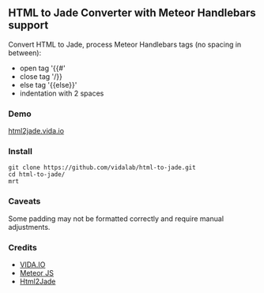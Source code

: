 ## HTML to Jade Converter with Meteor Handlebars support
Convert HTML to Jade, process Meteor Handlebars tags (no spacing in between):
+ open tag '{{#'
+ close tag '/}}
+ else tag '{{else}}'
+ indentation with 2 spaces

### Demo
[html2jade.vida.io](http://html2jade.vida.io)

### Install

    git clone https://github.com/vidalab/html-to-jade.git
    cd html-to-jade/
    mrt
    
### Caveats
Some padding may not be formatted correctly and require manual adjustments.

### Credits
+ [VIDA.IO](https://vida.io)
+ [Meteor JS](https://www.meteor.com)
+ [Html2Jade](https://github.com/donpark/html2jade)
